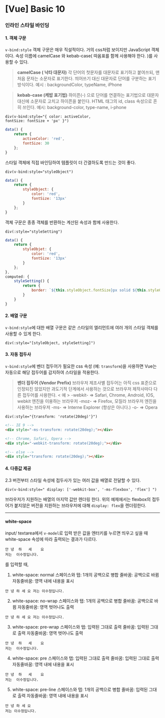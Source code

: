 # [Vue] Basic 10

### 인라인 스타일 바인딩

#### 1. 객체 구문
`v-bind:style` 객체 구문은 매우 직설적이다. 거의 css처럼 보이지만 JavaScript 객체이다.
속성 이름에 camelCase 와 kebab-case( 따옴표를 함께 사용해야 한다. )를 사용할 수 있다.
> **camelCase ( 낙타 대문자)**
> 각 단어의 첫문자를 대문자로 표기하고 붙여쓰되, 맨처음 문자는 소문자로 표기한다.
> 띄어쓰기 대신 대문자로 단어를 구분하는 표기 방식이다.
> 예시 : backgroundColor, typeName, iPhone

> **kebab-case (케밥 표기법)**
> 하이픈(-) 으로 단어를 연결하는 표기법으로 대문자 대신에 소문자로 고치고 하이픈을 붙인다.
> HTML 태그의 id, class 속성으로 흔히 쓰인다.
> 예시: background-color, type-name, i-phone

```pug
div(v-bind:style="{ color: activeColor, 
fontSize: fontSize + 'px' }")
```
```js
data() {
	return {
		activeColor: 'red',
		fontSize: 30
	};
}
```

스타일 객체에 직접 바인딩하여 템플릿이 더 간결하도록 만드는 것이 좋다.
```pug
div(v-bind:style="styleObject")
```
```javascript
data() {
	return {
		styleObject: {
			color: 'red',
			fontSize: '13px'
		}
	};
}
```
객체 구문은 종종 객체를 반환하는 계산된 속성과 함께 사용한다.
```pug
div(:style="styleSetting")
```
```javascript
data() {
	return {
		styleObjet: {
			color: 'red',
			fontSize: '13px'
		}
	};
},
computed: {
	styleSetting() {
		return {
			border: `${this.styleObject.fontSize}px solid ${this.styleObject.color}`
		}
	}
}
```

#### 2. 배열 구문
`v-bind:style`에 대한 배열 구문은 같은 스타일의 엘리먼트에 여러 개의 스타일 객체를 사용할 수 있게 한다.
```pug
div(:style="[styleObject, styleSetting]")
```

#### 3. 자동 접두사
`v-bind:style`에 벤더 접두어가 필요한 css 속성 (예: `transform`)을 사용하면 Vue는 자동으로 해당 접두어를 감지하여 스타일을 적용한다.
> **벤더 접두어 (Vendor Prefix)**
> 브라우저 제조사별 접두어는 아직 css 표준으로 인정되진 않았지만 과도기적 단계에서 사용하는 것으로 브라우저 제작사마다 다른 접두어를 사용한다.
> < 예 >
> -webkit- => Safari, Chrome, Android, IOS, webkit 엔진을 이용하는 브라우저
> -moz- => Firefox, 모질라 브라우저 엔진을 사용하는 브라우저
> -ms- => Interne Explorer (항상은 아니다.)
> -o- => Opera

```pug
div(:style="{transform: 'rotate(20deg)'}")
```
```html
<!-- IE 9 -->
<div style="-ms-transform: rotate(20deg);"></div>

<!-- Chrome, Safari, Opera -->
<div style="-webkit-transform: rotate(20deg);"></div>

<!-- else -->
<div style="transform: rotate(20deg);"></div>
```

#### 4. 다중값 제공
2.3 버전부터 스타일 속성에 접두사가 있는 여러 값을 배열로 전달할 수 있다.
```pug
div(v-bind:style=" display: ['-webkit-box', '-ms-flexbox', 'flex'] ")
```
브라우저가 지원하는 배열의 마지막 값만 렌더링 한다.
위의 예제에서는 flexbox의 접두어가 붙지않은 버전을 지원하는 브라우저에 대해
`display: flex`을 렌더링한다.



-----------------------------------------------------------

#### white-space

input/ textarea에서  `v-model`로 입력 받은 값을 엔터키를 누르면 띄우고 싶을 때
white-space 속성에 따라 출력되는 결과가 다르다.

```
안 녕  하   세    요
저는	이수정입니다.
```
를 입력할 때,

1. white-space: normal
스페이스와 탭: 1개의 공백으로 병합
줄바꿈: 공백으로 바뀜
자동줄바꿈: 영역 내에 내용을 표시
```
안 녕 하 세 요 저는 이수정입니다.
```
2. white-space: no-wrap
스페이스와 탭: 1개의 공백으로 병합
줄바꿈: 공백으로 바뀜
자동줄바꿈: 영역 벗어나도 출력
```
안 녕 하 세 요 저는 이수정입니다.
```
3. white-space: pre-wrap
스페이스와 탭: 입력된 그대로 출력
줄바꿈: 입력된 그대로 출력
자동줄바꿈: 영역 벗어나도 출력
```
안 녕  하   세    요
저는	이수정입니다.
```
4. white-space: pre
스페이스와 탭: 입력된 그대로 출력
줄바꿈: 입력된 그대로 출력
자동줄바꿈: 영역 내에 내용을 표시
```
안 녕  하   세    요
저는	이수정입니다.
```
5. white-space: pre-line
스페이스와 탭: 1개의 공백으로 병합
줄바꿈: 입력된 그대로 출력
자동줄바꿈: 영역 내에 내용을 표시
```
안 녕 하 세 요 
저는 이수정입니다.
```